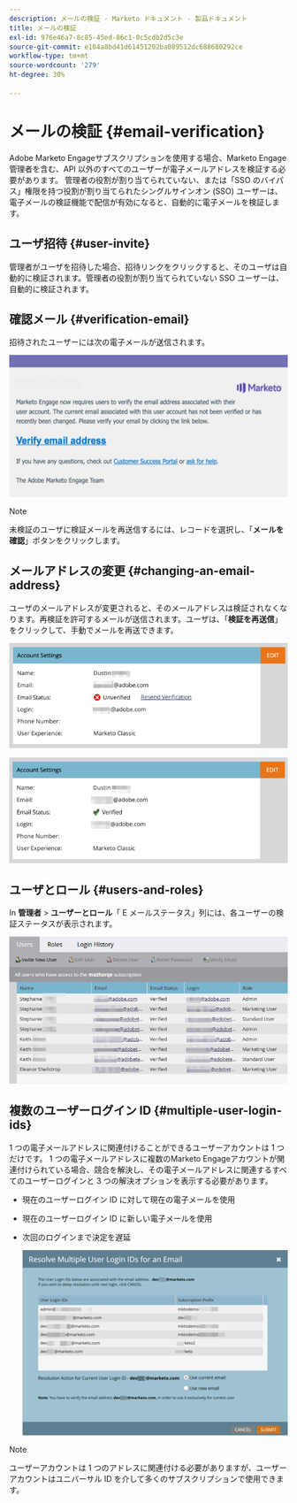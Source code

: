 ```yaml
---
description: メールの検証 - Marketo ドキュメント - 製品ドキュメント
title: メールの検証
exl-id: 976e46a7-8c85-45ed-86c1-0c5cdb2d5c3e
source-git-commit: e104a8bd41d61451202ba089512dc688680292ce
workflow-type: tm+mt
source-wordcount: '279'
ht-degree: 30%

---
```


# メールの検証 {#email-verification}

Adobe Marketo Engageサブスクリプションを使用する場合、Marketo Engage管理者を含む、API 以外のすべてのユーザーが電子メールアドレスを検証する必要があります。 管理者の役割が割り当てられていない、または「SSO のバイパス」権限を持つ役割が割り当てられたシングルサインオン (SSO) ユーザーは、電子メールの検証機能で配信が有効になると、自動的に電子メールを検証します。

## ユーザ招待 {#user-invite}

管理者がユーザを招待した場合、招待リンクをクリックすると、そのユーザは自動的に検証されます。管理者の役割が割り当てられていない SSO ユーザーは、自動的に検証されます。

## 確認メール {#verification-email}

招待されたユーザーには次の電子メールが送信されます。

![](assets/email-verification-1.png)

>[!NOTE]
>
>未検証のユーザに検証メールを再送信するには、レコードを選択し、「**メールを確認**」ボタンをクリックします。

## メールアドレスの変更 {#changing-an-email-address}

ユーザのメールアドレスが変更されると、そのメールアドレスは検証されなくなります。再検証を許可するメールが送信されます。ユーザは、「**検証を再送信**」をクリックして、手動でメールを再送できます。

![](assets/email-verification-2.png)

![](assets/email-verification-3.png)

## ユーザとロール {#users-and-roles}

In **管理者** > **ユーザーとロール**「 E メールステータス」列には、各ユーザーの検証ステータスが表示されます。

![](assets/email-verification-4.png)

## 複数のユーザーログイン ID {#multiple-user-login-ids}

1 つの電子メールアドレスに関連付けることができるユーザーアカウントは 1 つだけです。 1 つの電子メールアドレスに複数のMarketo Engageアカウントが関連付けられている場合、競合を解決し、その電子メールアドレスに関連するすべてのユーザーログインと 3 つの解決オプションを表示する必要があります。

* 現在のユーザーログイン ID に対して現在の電子メールを使用
* 現在のユーザーログイン ID に新しい電子メールを使用
* 次回のログインまで決定を遅延

   ![](assets/email-verification-5.png)

>[!NOTE]
>
>ユーザーアカウントは 1 つのアドレスに関連付ける必要がありますが、ユーザーアカウントはユニバーサル ID を介して多くのサブスクリプションで使用できます。
